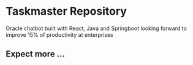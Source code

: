 # Taskmaster Repository
Oracle chatbot built with React, Java and Springboot looking forward to improve 15% of productivity at enterprises
## Expect more ...
